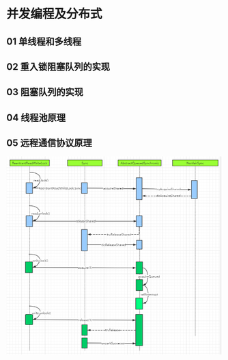 # 并发编程及分布式

## 01 单线程和多线程
## 02 重入锁阻塞队列的实现
## 03 阻塞队列的实现
## 04 线程池原理
## 05 远程通信协议原理

![image](./ReentrantReadWriteLock原理图.png)


